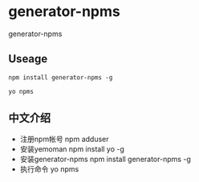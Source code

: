 # generator-npms
generator-npms


## Useage

```
npm install generator-npms -g
```

```
yo npms
```

## 中文介绍

* 注册npm帐号 npm adduser
* 安装yemoman   npm install yo -g
* 安装generator-npms  npm install generator-npms -g
* 执行命令  yo npms
